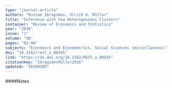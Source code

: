 ```yaml
---
type: "journal-article"
authors: "Rustam Ibragimov, Ulrich K. Müller"
title: "Inference with Few Heterogeneous Clusters"
container: "Review of Economics and Statistics"
year: "2016"
issue: "1"
volume: "98"
pages: "83-96"
subjects: "Economics and Econometrics, Social Sciences (miscellaneous)"
doi: "10.1162/rest_a_00545"
link: "https://dx.doi.org/10.1162/REST_a_00545"
citationkey: "IbragimovMüller2016"
updated: "20160305"
---
```


####Notes
